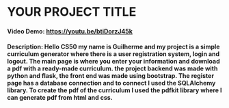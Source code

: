 # YOUR PROJECT TITLE
#### Video Demo:  <https://youtu.be/btiDorzJ45k>
#### Description: Hello CS50 my name is Guilherme and my project is a simple curriculum generator where there is a user registration system, login and logout. The main page is where you enter your information and download a pdf with a ready-made curriculum. the project backend was made with python and flask, the front end was made using bootstrap. The register page has a database connection and to connect I used the SQLAlchemy library. To create the pdf of the curriculum I used the pdfkit library where I can generate pdf from html and css.

